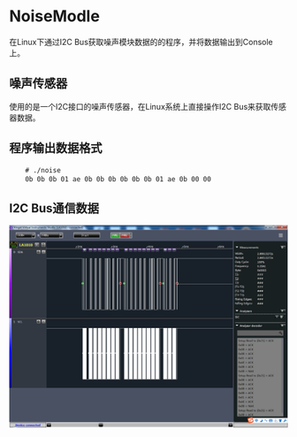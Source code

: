 # NoiseModle

在Linux下通过I2C Bus获取噪声模块数据的的程序，并将数据输出到Console上。

## 噪声传感器

使用的是一个I2C接口的噪声传感器，在Linux系统上直接操作I2C Bus来获取传感器数据。

## 程序输出数据格式

```
    # ./noise 
    0b 0b 0b 01 ae 0b 0b 0b 0b 0b 0b 01 ae 0b 00 00
```

## I2C Bus通信数据
![noise.png](image/noise.png)


